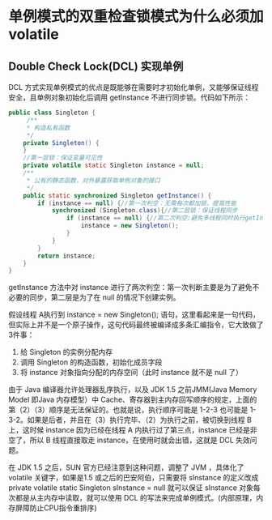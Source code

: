 # 单例模式的双重检查锁模式为什么必须加volatile

## Double Check Lock(DCL) 实现单例

DCL 方式实现单例模式的优点是既能够在需要时才初始化单例，又能够保证线程安全，且单例对象初始化后调用 getInstance 不进行同步锁。代码如下所示：

```java
public class Singleton {
     /**
     * 构造私有函数
     */
    private Singleton() {
    }
    //第一层锁：保证变量可见性
    private volatile static Singleton instance = null;
    /**
     * 公有的静态函数，对外暴露获取单例对象的接口
     */
    public static synchronized Singleton getInstance() {
        if (instance == null) {//第一次判空：无需每次都加锁，提高性能
            synchronized (Singleton.class){//第二层锁：保证线程同步
                if (instance == null) {//第二次判空:避免多线程同时执行getInstance()产生多个single对象
                    instance = new Singleton();
                }
            }
        }
        return instance;
    }
}
```

getInstance 方法中对 instance 进行了两次判空：第一次判断主要是为了避免不必要的同步，第二层是为了在 null 的情况下创建实例。

假设线程 A执行到 instance = new Singleton(); 语句，这里看起来是一句代码，但实际上并不是一个原子操作，这句代码最终被编译成多条汇编指令，它大致做了3件事：

1. 给 Singleton 的实例分配内存
2. 调用 Singleton 的构造函数，初始化成员字段
3. 将 instance 对象指向分配的内存空间（此时 instance 就不是 null 了）

由于 Java 编译器允许处理器乱序执行，以及 JDK 1.5 之前JMM(Java Memory Model 即Java 内存模型）中 Cache、寄存器到主内存回写顺序的规定，上面的第（2）（3）顺序是无法保证的。也就是说，执行顺序可能是 1-2-3 也可能是 1-3-2。如果是后者，并且在（3）执行完毕、（2）为执行之前，被切换到线程 B 上，这时候 instance 因为已经在线程 A 内执行过了第三点，instance 已经是非空了，所以 B 线程直接取走 instance，在使用时就会出错，这就是 DCL 失效问题。

在 JDK 1.5 之后，SUN 官方已经注意到这种问题，调整了 JVM ，具体化了 volatile 关键字，如果是1.5 或之后的巴安阿伯，只需要将 sInstance 的定义改成 private volatile static Singleton sInstance = null 就可以保证 sInstance 对象每次都是从主内存中读取，就可以使用 DCL 的写法来完成单例模式。(内部原理，内存屏障防止CPU指令重排序)
